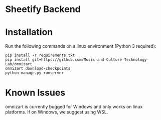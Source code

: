 # Sheetify Backend

# Installation
Run the following commands on a linux environment (Python 3 required):
```
pip install -r requirements.txt
pip install git+https://github.com/Music-and-Culture-Technology-Lab/omnizart
omnizart download-checkpoints
python manage.py runserver
```
# Known Issues
omnizart is currently bugged for Windows and only works on linux platforms. If on Windows, we suggest using WSL.
